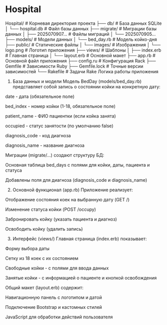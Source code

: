 # Hospital

Hospital/               # Корневая директория проекта
├── db/                 # База данных SQLite
│   └── hospital.db     # Файл базы данных
├── migrate/            # Миграции базы данных
│   ├── 2025070907...   # Файлы миграций
│   └── 2025070905...
├── models/             # Модели данных
│   └── bed_day.rb      # Модель койко-дня
├── public/             # Статические файлы
│   └── images/         # Изображения
│       └── logo.png    # Логотип приложения
├── views/              # Шаблоны
│   ├── index.erb       # Главная страница
│   └── layout.erb      # Основной макет
├── app.rb              # Основной файл приложения
├── config.ru           # Конфигурация Rack
├── Gemfile             # Зависимости Ruby
├── Gemfile.lock        # Точные версии зависимостей
└── Rakefile            # Задачи Rake
Логика работы приложения
1. База данных и модели
Модель BedDay (models/bed_day.rb) представляет собой запись о состоянии койки на конкретную дату:

date - дата (обязательное поле)

bed_index - номер койки (1-18, обязательное поле)

patient_name - ФИО пациентки (если койка занята)

occupied - статус занятости (по умолчанию false)

diagnosis_code - код диагноза

diagnosis_name - название диагноза

Миграции (migrate/...) создают структуру БД:

Основная таблица bed_days с полями для койки, даты, пациента и статуса

Добавлены поля для диагноза (diagnosis_code и diagnosis_name)

2. Основной функционал (app.rb)
Приложение реализует:

Отображение состояния коек на выбранную дату (GET /)

Изменение статуса койки (POST /occupy)

Забронировать койку (указать пациента и диагноз)

Освободить койку (удалить запись)

3. Интерфейс (views/)
Главная страница (index.erb) показывает:

Форму выбора даты

Сетку из 18 коек с их состоянием

Свободные койки - с полями для ввода данных

Занятые койки - с информацией о пациенте и кнопкой освобождения

Общий макет (layout.erb) содержит:

Навигационную панель с логотипом и датой

Подключение Bootstrap и кастомных стилей

JavaScript для обработки действий пользователя